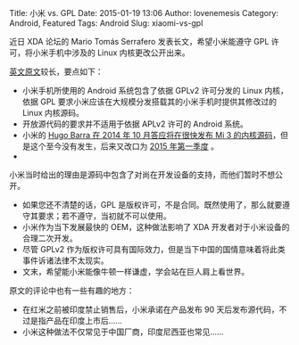 Title: 小米 vs. GPL
Date: 2015-01-19 13:06
Author: lovenemesis
Category: Android, Featured
Tags: Android
Slug: xiaomi-vs-gpl

近日 XDA 论坛的 Mario Tomás Serrafero 发表长文，希望小米能遵守 GPL
许可，将小米手机中涉及的 Linux 内核更改公开出来。

[英文原文](http://www.xda-developers.com/gplv2-and-its-infringement-by-xiaomi/)较长，要点如下：

* 小米手机所使用的 Android 系统包含了依据 GPLv2 许可分发的 Linux
内核，依据 GPL 要求小米应该在大规模分发搭载其的小米手机时提供其修改过的
Linux 内核源码。  
* 开放源代码的要求并不适用于依据 APLv2 许可的 Android 系统。  
* 小米的 [Hugo Barra 在 2014 年 10 月答应将在很快发布 Mi 3
的内核源码](http://forum.xda-developers.com/xiaomi-mi-3/general/kernel-sources-hugo-barra-update-t2900843)，但是这个至今没有发生，后来又改口为
[2015
年第一季度](http://www.androidauthority.com/kernel-source-xiaomi-mi3-coming-q1-2015-571824/)
。  
*
小米当时给出的理由是源码中包含了对尚在开发设备的支持，而他们暂时不想公开。  
* 如果您还不清楚的话，GPL
是版权许可，不是合同。既然使用了，那么就要遵守其要求；若不遵守，当初就不可以使用。  
* 小米作为当下发展最快的 OEM，这种做法影响了 XDA
开发者对于小米设备的合理二次开发。  
* 尽管 GPLv2
作为版权许可具有国际效力，但是当下中国的国情意味着将此类事件诉诸法律不太现实。  
* 文末，希望能小米能像牛顿一样谦虚，学会站在巨人肩上看世界。

原文的评论中也有一些有趣的地方：

* 在红米之前被印度禁止销售后，小米承诺在产品发布 90
天后发布源代码，不过是指产品在印度上市后……  
* 小米这种做法不仅常见于中国厂商，印度尼西亚也常见……
